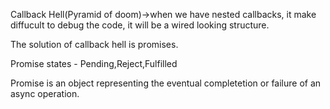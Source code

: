 Callback Hell(Pyramid of doom)->when we have nested callbacks, it make diffucult to debug the code, it will be a wired looking structure.

The solution of callback hell is promises.

Promise states - Pending,Reject,Fulfilled

Promise is an object representing the eventual completetion or failure of an async operation.
